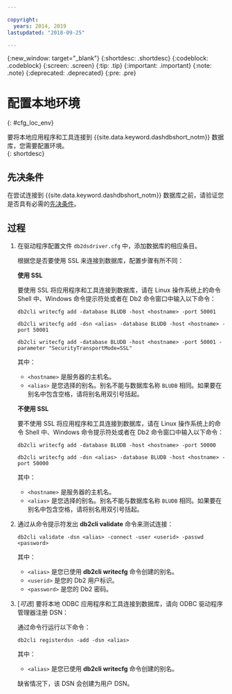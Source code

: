 ```yaml
---

copyright:
  years: 2014, 2019
lastupdated: "2018-09-25"

---
```


<!-- Attribute definitions --> 
{:new_window: target="_blank"}
{:shortdesc: .shortdesc}
{:codeblock: .codeblock}
{:screen: .screen}
{:tip: .tip}
{:important: .important}
{:note: .note}
{:deprecated: .deprecated}
{:pre: .pre}

# 配置本地环境
{: #cfg_loc_env}

要将本地应用程序和工具连接到 {{site.data.keyword.dashdbshort_notm}} 数据库，您需要配置环境。  
{: shortdesc}

## 先决条件

在尝试连接到 {{site.data.keyword.dashdbshort_notm}} 数据库之前，请验证您是否具有必需的[先决条件](connecting.html#prereqs)。

<!-- 1. Install the Db2 driver package for your operating system.

   - [Installing on Windows](install_win.html)
   - [Installing on Linux or PowerLinux](install_linux.html)
   - [Installing on Mac OS X](install_mac.html)
2. Decide whether or not you will be using Secure Sockets Layer (SSL) to connect to your database.
3. Collect database details and connect credentials, including the host name of your server, and your database user ID and password. -->

## 过程

1. 在驱动程序配置文件 `db2dsdriver.cfg` 中，添加数据库的相应条目。

   根据您是否要使用 SSL 来连接到数据库，配置步骤有所不同：

   **使用 SSL**

   要使用 SSL 将应用程序和工具连接到数据库，请在 Linux 操作系统上的命令 Shell 中、Windows 命令提示符处或者在 Db2 命令窗口中输入以下命令：
 

   `db2cli writecfg add -database BLUDB -host <hostname> -port 50001`

   `db2cli writecfg add -dsn <alias> -database BLUDB -host <hostname> -port 50001`

   `db2cli writecfg add -database BLUDB -host <hostname> -port 50001 -parameter "SecurityTransportMode=SSL"`

    其中：

   - `<hostname>` 是服务器的主机名。
   - `<alias>` 是您选择的别名。别名不能与数据库名称 `BLUDB` 相同。如果要在别名中包含空格，请将别名用双引号括起。

   **不使用 SSL**

   要不使用 SSL 将应用程序和工具连接到数据库，请在 Linux 操作系统上的命令 Shell 中、Windows 命令提示符处或者在 Db2 命令窗口中输入以下命令：
 

   `db2cli writecfg add -database BLUDB -host <hostname> -port 50000`

   `db2cli writecfg add -dsn <alias> -database BLUDB -host <hostname> -port 50000`

    其中：

   - `<hostname>` 是服务器的主机名。
   - `<alias>` 是您选择的别名。别名不能与数据库名称 `BLUDB` 相同。如果要在别名中包含空格，请将别名用双引号括起。

2. 通过从命令提示符发出 **db2cli validate** 命令来测试连接：

   `db2cli validate -dsn <alias> -connect -user <userid> -passwd <password>`

   其中： 
   
   - `<alias>` 是您已使用 **db2cli writecfg** 命令创建的别名。
   - `<userid>` 是您的 Db2 用户标识。
   - `<password>` 是您的 Db2 密码。

3. [*可选*] 要将本地 ODBC 应用程序和工具连接到数据库，请向 ODBC 驱动程序管理器注册 DSN：
 
   通过命令行运行以下命令： 

   `db2cli registerdsn -add -dsn <alias>`

   其中： 

   - `<alias>` 是您已使用 **db2cli writecfg** 命令创建的别名。

   缺省情况下，该 DSN 会创建为用户 DSN。

